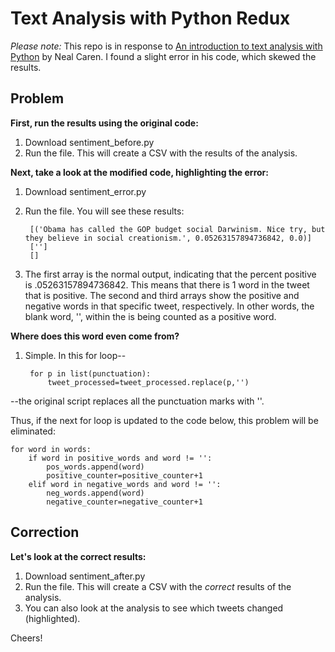 Text Analysis with Python Redux
========================

*Please note:* This repo is in response to [An introduction to text analysis with Python](http://nealcaren.web.unc.edu/an-introduction-to-text-analysis-with-python-part-1/) by Neal Caren. I found a slight error in his code, which skewed the results. 

Problem
--------------

**First, run the results using the original code:**

1. Download sentiment_before.py
2. Run the file. This will create a CSV with the results of the analysis. 

**Next, take a look at the modified code, highlighting the error:**

1. Download sentiment_error.py
2. Run the file. You will see these results:

        [('Obama has called the GOP budget social Darwinism. Nice try, but they believe in social creationism.', 0.05263157894736842, 0.0)]
        ['']  
        []
        
3. The first array is the normal output, indicating that the percent positive is .05263157894736842. This means that there is 1 word in the tweet that is positive. The second and third arrays show the positive and negative words in that specific tweet, respectively. In other words, the blank word, '', within the is being counted as a positive word.

**Where does this word even come from?**

1. Simple. In this for loop--


        for p in list(punctuation):
            tweet_processed=tweet_processed.replace(p,'')
            
  --the original script replaces all the punctuation marks with ''.
  
  Thus, if the next for loop is updated to the code below, this problem will be eliminated:

    for word in words:
        if word in positive_words and word != '':
            pos_words.append(word)
            positive_counter=positive_counter+1
        elif word in negative_words and word != '':
            neg_words.append(word)
            negative_counter=negative_counter+1

Correction
---------

**Let's look at the correct results:**

1. Download sentiment_after.py
2. Run the file. This will create a CSV with the *correct* results of the analysis.
3. You can also look at the analysis to see which tweets changed (highlighted).

Cheers!
